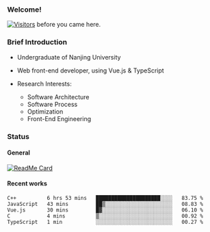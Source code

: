 ### Welcome!

[![Visitors](https://visitor-badge.laobi.icu/badge?page_id=HermitSun.HermitSun)]() before you came here.

### Brief Introduction

- Undergraduate of Nanjing University

- Web front-end developer, using Vue.js & TypeScript

- Research Interests: 
  - Software Architecture
  - Software Process
  - Optimization
  - Front-End Engineering

### Status

#### General

[![ReadMe Card](https://github-readme-stats.hermitsun.vercel.app/api?username=HermitSun&count_private=true&show_icons=true)]()

#### Recent works

<!--START_SECTION:waka-->
```text
C++          6 hrs 53 mins   █████████████████████░░░░   83.75 % 
JavaScript   43 mins         ██▒░░░░░░░░░░░░░░░░░░░░░░   08.83 % 
Vue.js       30 mins         █▓░░░░░░░░░░░░░░░░░░░░░░░   06.10 % 
C            4 mins          ▒░░░░░░░░░░░░░░░░░░░░░░░░   00.92 % 
TypeScript   1 min           ░░░░░░░░░░░░░░░░░░░░░░░░░   00.27 % 
```
<!--END_SECTION:waka-->
